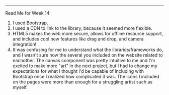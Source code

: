 
- - - - - - - -
Read Me for Week 14:

1) I used Bootstrap.
2) I used a CDN to link to the library, because it seemed more flexible.
3) HTML5 makes the web more secure, allows for offline resource support, and includes cool new features like drag and drop, and camera integration!
4) It was confusing for me to understand what the libraries/frameworks do, and I wasn't sure how the several you included on the website related to eachother. The canvas component was pretty intuitive to me and I'm excited to make more "art" in the next project, but I had to change my expectations for what I thought I'd be capable of including with Bootstrap once I realized how complicated it was. The icons I included on the pages were more than enough for a struggling artist such as myself.
